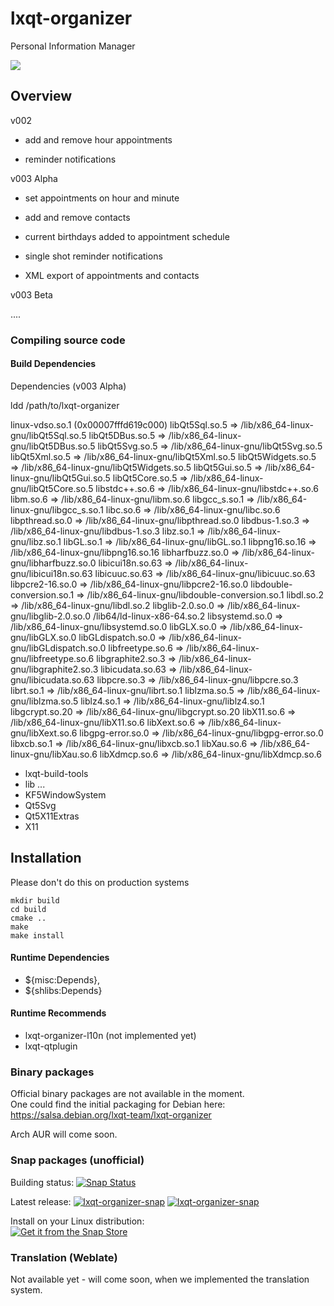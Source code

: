 # lxqt-organizer
Personal Information Manager

![](lxqt-organizer-v003.png)

## Overview

v002

* add and remove hour appointments

* reminder notifications


v003 Alpha

* set appointments on hour and minute

* add and remove contacts

* current birthdays added to appointment schedule

* single shot reminder notifications

* XML export of appointments and contacts

v003 Beta

....

### Compiling source code
#### Build Dependencies

Dependencies (v003 Alpha)

ldd /path/to/lxqt-organizer

linux-vdso.so.1 (0x00007fffd619c000)
libQt5Sql.so.5 => /lib/x86_64-linux-gnu/libQt5Sql.so.5 
libQt5DBus.so.5 => /lib/x86_64-linux-gnu/libQt5DBus.so.5 
libQt5Svg.so.5 => /lib/x86_64-linux-gnu/libQt5Svg.so.5 
libQt5Xml.so.5 => /lib/x86_64-linux-gnu/libQt5Xml.so.5 
libQt5Widgets.so.5 => /lib/x86_64-linux-gnu/libQt5Widgets.so.5 
libQt5Gui.so.5 => /lib/x86_64-linux-gnu/libQt5Gui.so.5 
libQt5Core.so.5 => /lib/x86_64-linux-gnu/libQt5Core.so.5 
libstdc++.so.6 => /lib/x86_64-linux-gnu/libstdc++.so.6 
libm.so.6 => /lib/x86_64-linux-gnu/libm.so.6 
libgcc_s.so.1 => /lib/x86_64-linux-gnu/libgcc_s.so.1 
libc.so.6 => /lib/x86_64-linux-gnu/libc.so.6 
libpthread.so.0 => /lib/x86_64-linux-gnu/libpthread.so.0 
libdbus-1.so.3 => /lib/x86_64-linux-gnu/libdbus-1.so.3 
libz.so.1 => /lib/x86_64-linux-gnu/libz.so.1 
libGL.so.1 => /lib/x86_64-linux-gnu/libGL.so.1 
libpng16.so.16 => /lib/x86_64-linux-gnu/libpng16.so.16 
libharfbuzz.so.0 => /lib/x86_64-linux-gnu/libharfbuzz.so.0 
libicui18n.so.63 => /lib/x86_64-linux-gnu/libicui18n.so.63 
libicuuc.so.63 => /lib/x86_64-linux-gnu/libicuuc.so.63 
libpcre2-16.so.0 => /lib/x86_64-linux-gnu/libpcre2-16.so.0 
libdouble-conversion.so.1 => /lib/x86_64-linux-gnu/libdouble-conversion.so.1 
libdl.so.2 => /lib/x86_64-linux-gnu/libdl.so.2 
libglib-2.0.so.0 => /lib/x86_64-linux-gnu/libglib-2.0.so.0 
/lib64/ld-linux-x86-64.so.2 
libsystemd.so.0 => /lib/x86_64-linux-gnu/libsystemd.so.0 
libGLX.so.0 => /lib/x86_64-linux-gnu/libGLX.so.0 
libGLdispatch.so.0 => /lib/x86_64-linux-gnu/libGLdispatch.so.0 
libfreetype.so.6 => /lib/x86_64-linux-gnu/libfreetype.so.6 
libgraphite2.so.3 => /lib/x86_64-linux-gnu/libgraphite2.so.3 
libicudata.so.63 => /lib/x86_64-linux-gnu/libicudata.so.63 
libpcre.so.3 => /lib/x86_64-linux-gnu/libpcre.so.3 
librt.so.1 => /lib/x86_64-linux-gnu/librt.so.1 
liblzma.so.5 => /lib/x86_64-linux-gnu/liblzma.so.5 
liblz4.so.1 => /lib/x86_64-linux-gnu/liblz4.so.1 
libgcrypt.so.20 => /lib/x86_64-linux-gnu/libgcrypt.so.20 
libX11.so.6 => /lib/x86_64-linux-gnu/libX11.so.6 
libXext.so.6 => /lib/x86_64-linux-gnu/libXext.so.6 
libgpg-error.so.0 => /lib/x86_64-linux-gnu/libgpg-error.so.0 
libxcb.so.1 => /lib/x86_64-linux-gnu/libxcb.so.1 
libXau.so.6 => /lib/x86_64-linux-gnu/libXau.so.6 
libXdmcp.so.6 => /lib/x86_64-linux-gnu/libXdmcp.so.6 


* lxqt-build-tools
* lib ...
* KF5WindowSystem
* Qt5Svg
* Qt5X11Extras
* X11

## Installation
Please don't do this on production systems

```
mkdir build  
cd build  
cmake ..
make
make install
```

#### Runtime Dependencies
* ${misc:Depends},
* ${shlibs:Depends}

#### Runtime Recommends
* lxqt-organizer-l10n (not implemented yet)
* lxqt-qtplugin

### Binary packages

Official binary packages are not available in the moment.  
One could find the initial packaging for Debian here:  
https://salsa.debian.org/lxqt-team/lxqt-organizer

Arch AUR will come soon.

### Snap packages (unofficial)

Building status: [![Snap Status](https://build.snapcraft.io/badge/ito32bit/lxqt-organizer-snap-packaging.svg)](https://build.snapcraft.io/user/ito32bit/lxqt-organizer-snap-packaging)  

Latest release: [![lxqt-organizer-snap](https://snapcraft.io//lxqt-organizer-snap/badge.svg)](https://snapcraft.io/lxqt-organizer-snap)
[![lxqt-organizer-snap](https://snapcraft.io//lxqt-organizer-snap/trending.svg?name=0)](https://snapcraft.io/lxqt-organizer-snap)

Install on your Linux distribution:  
[![Get it from the Snap Store](https://snapcraft.io/static/images/badges/en/snap-store-black.svg)](https://snapcraft.io/lxqt-organizer-snap)

### Translation (Weblate)
Not available yet - will come soon, when we implemented the translation system.
